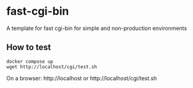 # fast-cgi-bin
A template for fast cgi-bin for simple and non-production environments

## How to test
```
docker compose up
wget http://localhost/cgi/test.sh
```

On a browser:
http://localhost or http://localhost/cgi/test.sh
